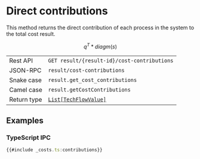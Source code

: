# Direct contributions

This method returns the direct contribution of each process in the system to the
total cost result.

$$
q^T * diagm(s)
$$

|             |                                                                                             |
| ----------- | ------------------------------------------------------------------------------------------- |
| Rest API    | `GET result/{result-id}/cost-contributions`                                                 |
| JSON-RPC    | `result/cost-contributions`                                                                 |
| Snake case  | `result.get_cost_contributions`                                                             |
| Camel case  | `result.getCostContributions`                                                               |
| Return type | [`List[TechFlowValue]`](http://greendelta.github.io/olca-schema/classes/TechFlowValue.html) |


## Examples

### TypeScript IPC

```ts
{{#include _costs.ts:contributions}}
```
